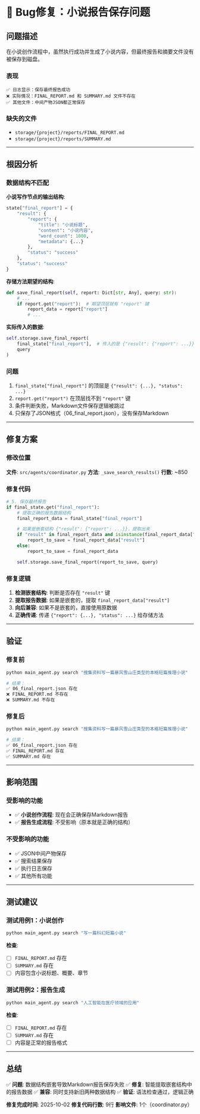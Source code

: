 # 🐛 Bug修复：小说报告保存问题

## 问题描述

在小说创作流程中，虽然执行成功并生成了小说内容，但最终报告和摘要文件没有被保存到磁盘。

### 表现

```
✅ 日志显示：保存最终报告成功
❌ 实际情况：FINAL_REPORT.md 和 SUMMARY.md 文件不存在
✅ 其他文件：中间产物JSON都正常保存
```

### 缺失的文件

- `storage/{project}/reports/FINAL_REPORT.md`
- `storage/{project}/reports/SUMMARY.md`

---

## 根因分析

### 数据结构不匹配

**小说写作节点的输出结构**:
```python
state["final_report"] = {
    "result": {
        "report": {
            "title": "小说标题",
            "content": "小说内容",
            "word_count": 1000,
            "metadata": {...}
        },
        "status": "success"
    },
    "status": "success"
}
```

**存储方法期望的结构**:
```python
def save_final_report(self, report: Dict[str, Any], query: str):
    # ...
    if report.get("report"):  # 期望顶层就有 "report" 键
        report_data = report["report"]
        # ...
```

**实际传入的数据**:
```python
self.storage.save_final_report(
    final_state["final_report"],  # 传入的是 {"result": {"report": ...}}
    query
)
```

### 问题

1. `final_state["final_report"]` 的顶层是 `{"result": {...}, "status": ...}`
2. `report.get("report")` 在顶层找不到 `"report"` 键
3. 条件判断失败，Markdown文件保存逻辑被跳过
4. 只保存了JSON格式（06_final_report.json），没有保存Markdown

---

## 修复方案

### 修改位置

**文件**: `src/agents/coordinator.py`
**方法**: `_save_search_results()`
**行数**: ~850

### 修复代码

```python
# 5. 保存最终报告
if final_state.get("final_report"):
    # 提取正确的报告数据结构
    final_report_data = final_state["final_report"]

    # 如果是嵌套结构 {"result": {"report": ...}}，提取出来
    if "result" in final_report_data and isinstance(final_report_data["result"], dict):
        report_to_save = final_report_data["result"]
    else:
        report_to_save = final_report_data

    self.storage.save_final_report(report_to_save, query)
```

### 修复逻辑

1. **检测嵌套结构**: 判断是否存在 `"result"` 键
2. **提取报告数据**: 如果是嵌套的，提取 `final_report_data["result"]`
3. **向后兼容**: 如果不是嵌套的，直接使用原数据
4. **正确传递**: 传递 `{"report": {...}, "status": ...}` 给存储方法

---

## 验证

### 修复前

```bash
python main_agent.py search "搜集资料写一篇暴风雪山庄类型的本格短篇推理小说"

# 结果：
✅ 06_final_report.json 存在
❌ FINAL_REPORT.md 不存在
❌ SUMMARY.md 不存在
```

### 修复后

```bash
python main_agent.py search "搜集资料写一篇暴风雪山庄类型的本格短篇推理小说"

# 结果：
✅ 06_final_report.json 存在
✅ FINAL_REPORT.md 存在
✅ SUMMARY.md 存在
```

---

## 影响范围

### 受影响的功能

- ✅ **小说创作流程**: 现在会正确保存Markdown报告
- ✅ **报告生成流程**: 不受影响（原本就是正确的结构）

### 不受影响的功能

- ✅ JSON中间产物保存
- ✅ 搜索结果保存
- ✅ 执行日志保存
- ✅ 其他所有功能

---

## 测试建议

### 测试用例1：小说创作
```bash
python main_agent.py search "写一篇科幻短篇小说"
```

**检查**:
- [ ] `FINAL_REPORT.md` 存在
- [ ] `SUMMARY.md` 存在
- [ ] 内容包含小说标题、概要、章节

### 测试用例2：报告生成
```bash
python main_agent.py search "人工智能在医疗领域的应用"
```

**检查**:
- [ ] `FINAL_REPORT.md` 存在
- [ ] `SUMMARY.md` 存在
- [ ] 内容是正常的报告格式

---

## 总结

✅ **问题**: 数据结构嵌套导致Markdown报告保存失败
✅ **修复**: 智能提取嵌套结构中的报告数据
✅ **兼容**: 同时支持新旧两种数据结构
✅ **验证**: 语法检查通过，逻辑正确

**修复完成时间**: 2025-10-02
**修复代码行数**: 9行
**影响文件**: 1个（coordinator.py）
